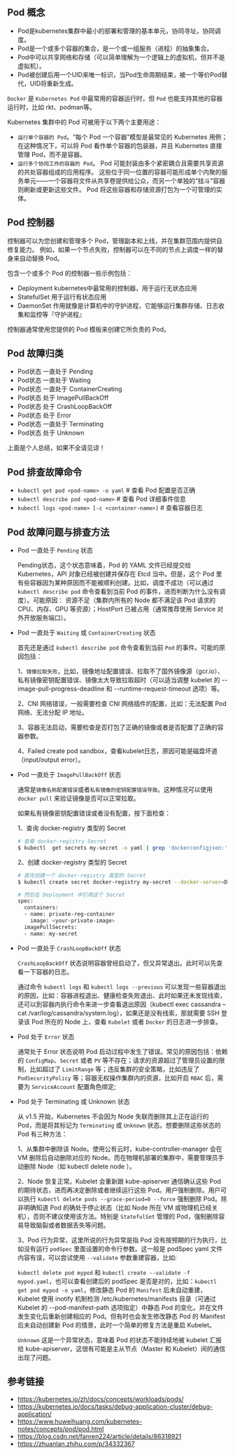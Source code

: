 ## Pod 概念
- Pod是kubernetes集群中最小的部署和管理的基本单元，协同寻址，协同调度。
- Pod是一个或多个容器的集合，是一个或一组服务（进程）的抽象集合。
- Pod中可以共享网络和存储（可以简单理解为一个逻辑上的虚拟机，但并不是虚拟机）。
- Pod被创建后用一个UID来唯一标识，当Pod生命周期结束，被一个等价Pod替代，UID将重新生成。

`Docker` 是 `Kubernetes Pod` 中最常用的容器运行时，但 `Pod` 也能支持其他的容器运行时，比如 rkt、podman等。

Kubernetes 集群中的 Pod 可被用于以下两个主要用途：

- `运行单个容器的 Pod`。“每个 Pod 一个容器”模型是最常见的 Kubernetes 用例；在这种情况下，可以将 Pod 看作单个容器的包装器，并且 Kubernetes 直接管理 Pod，而不是容器。
- `运行多个协同工作的容器的 Pod`。 Pod 可能封装由多个紧密耦合且需要共享资源的共处容器组成的应用程序。 这些位于同一位置的容器可能形成单个内聚的服务单元——一个容器将文件从共享卷提供给公众，而另一个单独的“挂斗”容器则刷新或更新这些文件。 Pod 将这些容器和存储资源打包为一个可管理的实体。

## Pod 控制器

控制器可以为您创建和管理多个 Pod，管理副本和上线，并在集群范围内提供自修复能力。 例如，如果一个节点失败，控制器可以在不同的节点上调度一样的替身来自动替换 Pod。

包含一个或多个 Pod 的控制器一些示例包括：

- Deployment  kubernetes中最常用的控制器，用于运行无状态应用
- StatefulSet  用于运行有状态应用
- DaemonSet  作用就像是计算机中的守护进程，它能够运行集群存储、日志收集和监控等『守护进程』

控制器通常使用您提供的 Pod 模板来创建它所负责的 Pod。

## Pod 故障归类

- Pod状态 一直处于 Pending
- Pod状态 一直处于 Waiting
- Pod状态 一直处于 ContainerCreating
- Pod状态 处于 ImagePullBackOff
- Pod状态 处于 CrashLoopBackOff
- Pod状态 处于 Error
- Pod状态 一直处于 Terminating
- Pod状态 处于 Unknown

上面是个人总结，如果不全请见谅！

## Pod 排查故障命令

- `kubectl get pod <pod-name> -o yaml` # 查看 Pod 配置是否正确
- `kubectl describe pod <pod-name>`  # 查看 Pod 详细事件信息
- `kubectl logs <pod-name> [-c <container-name>]` # 查看容器日志

## Pod 故障问题与排查方法

- Pod 一直处于 `Pending` 状态

    Pending状态，这个状态意味着，Pod 的 YAML 文件已经提交给 Kubernetes，API 对象已经被创建并保存在 Etcd 当中。但是，这个 Pod 里有些容器因为某种原因而不能被顺利创建。比如，调度不成功（可以通过 `kubectl describe pod` 命令查看到当前 Pod 的事件，进而判断为什么没有调度）。可能原因： 资源不足（集群内所有的 Node 都不满足该 Pod 请求的 CPU、内存、GPU 等资源）；HostPort 已被占用（通常推荐使用 Service 对外开放服务端口）。

- Pod 一直处于 `Waiting` 或 `ContainerCreating` 状态

    首先还是通过 `kubectl describe pod` 命令查看到当前 `Pod` 的事件。可能的原因包括：

    1、`镜像拉取失败`，比如，镜像地址配置错误、拉取不了国外镜像源（gcr.io）、私有镜像密钥配置错误、镜像太大导致拉取超时（可以适当调整 kubelet 的 --image-pull-progress-deadline 和 --runtime-request-timeout 选项）等。

    2、CNI 网络错误，一般需要检查 CNI 网络插件的配置，比如：无法配置 Pod 网络、无法分配 IP 地址。

    3、容器无法启动，需要检查是否打包了正确的镜像或者是否配置了正确的容器参数。

    4、Failed create pod sandbox，查看kubelet日志，原因可能是磁盘坏道（input/output error）。

- Pod 一直处于 `ImagePullBackOff` 状态

    通常是`镜像名称配置错误`或者`私有镜像的密钥配置错误导致`。这种情况可以使用 `docker pull` 来验证镜像是否可以正常拉取。

    如果私有镜像密钥配置错误或者没有配置，按下面检查：

    1、查询 docker-registry 类型的 Secret
    ```bash
    # 查看 docker-registry Secret 
    $ kubectl  get secrets my-secret -o yaml | grep 'dockerconfigjson:' | awk '{print $NF}' | base64 -d
    ```
    
    2、创建 docker-registry 类型的 Secret
    ```bash
    # 首先创建一个 docker-registry 类型的 Secret
    $ kubectl create secret docker-registry my-secret --docker-server=DOCKER_REGISTRY_SERVER --docker-username=DOCKER_USER --docker-password=DOCKER_PASSWORD --docker-email=DOCKER_EMAIL

    # 然后在 Deployment 中引用这个 Secret
    spec:
      containers:
      - name: private-reg-container
        image: <your-private-image>
      imagePullSecrets:
      - name: my-secret
    ```

- Pod 一直处于 `CrashLoopBackOff` 状态

    `CrashLoopBackOff` 状态说明容器曾经启动了，但又异常退出。此时可以先查看一下容器的日志。

    通过命令 `kubectl logs` 和 `kubectl logs --previous` 可以发现一些容器退出的原因，比如：容器进程退出、健康检查失败退出、此时如果还未发现线索，还可以到容器内执行命令来进一步查看退出原因（kubectl exec cassandra – cat /var/log/cassandra/system.log），如果还是没有线索，那就需要 SSH 登录该 Pod 所在的 Node 上，查看 `Kubelet` 或者 `Docker` 的日志进一步排查。

- Pod 处于 `Error` 状态

    通常处于 Error 状态说明 Pod 启动过程中发生了错误。常见的原因包括：依赖的 `ConfigMap`、`Secret` 或者 `PV` 等不存在；请求的资源超过了管理员设置的限制，比如超过了 `LimitRange` 等；违反集群的安全策略，比如违反了 `PodSecurityPolicy` 等；容器无权操作集群内的资源，比如开启 `RBAC` 后，需要为 `ServiceAccount` 配置角色绑定;

- Pod 处于 Terminating 或 Unknown 状态

    从 v1.5 开始，Kubernetes 不会因为 Node 失联而删除其上正在运行的 Pod，而是将其标记为 `Terminating` 或 `Unknown` 状态。想要删除这些状态的 Pod 有三种方法：

    1、从集群中删除该 Node。使用公有云时，kube-controller-manager 会在 VM 删除后自动删除对应的 Node。而在物理机部署的集群中，需要管理员手动删除 Node（如 kubectl delete node ）。

    2、Node 恢复正常。Kubelet 会重新跟 kube-apiserver 通信确认这些 Pod 的期待状态，进而再决定删除或者继续运行这些 Pod。用户强制删除。用户可以执行 `kubectl delete pods --grace-period=0 --force` 强制删除 Pod。除非明确知道 Pod 的确处于停止状态（比如 Node 所在 VM 或物理机已经关机），否则不建议使用该方法。特别是 `StatefulSet` 管理的 Pod，强制删除容易导致脑裂或者数据丢失等问题。

    3、Pod 行为异常，这里所说的行为异常是指 Pod 没有按预期的行为执行，比如没有运行 `podSpec` 里面设置的命令行参数。这一般是 podSpec yaml 文件内容有误，可以尝试使用 `--validate` 参数重建容器，比如:

    `kubectl delete pod mypod` 和 `kubectl create --validate -f mypod.yaml`，也可以查看创建后的 podSpec 是否是对的，比如：`kubectl get pod mypod -o yaml`，修改静态 Pod 的 `Manifest` 后未自动重建，Kubelet 使用 inotify 机制检测 /etc/kubernetes/manifests 目录（可通过 Kubelet 的 --pod-manifest-path 选项指定）中静态 Pod 的变化，并在文件发生变化后重新创建相应的 Pod。但有时也会发生修改静态 Pod 的 Manifest 后未自动创建新 Pod 的情景，此时一个简单的修复方法是重启 Kubelet。

    `Unknown` 这是一个异常状态，意味着 Pod 的状态不能持续地被 kubelet 汇报给 kube-apiserver，这很有可能是主从节点（Master 和 Kubelet）间的通信出现了问题。


## 参考链接
- https://kubernetes.io/zh/docs/concepts/workloads/pods/
- https://kubernetes.io/docs/tasks/debug-application-cluster/debug-application/
- https://www.huweihuang.com/kubernetes-notes/concepts/pod/pod.html
- https://blog.csdn.net/fanren224/article/details/86318921
- https://zhuanlan.zhihu.com/p/34332367